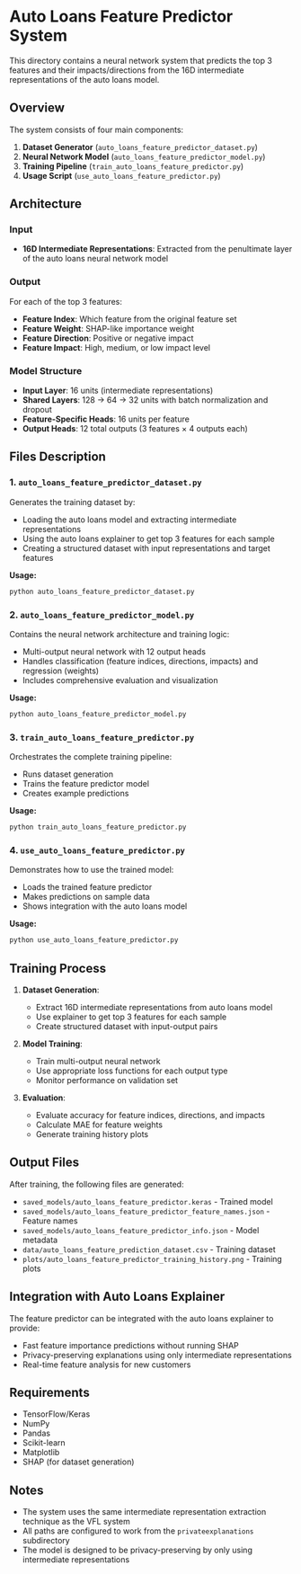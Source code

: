 # Auto Loans Feature Predictor System

This directory contains a neural network system that predicts the top 3 features and their impacts/directions from the 16D intermediate representations of the auto loans model.

## Overview

The system consists of four main components:

1. **Dataset Generator** (`auto_loans_feature_predictor_dataset.py`)
2. **Neural Network Model** (`auto_loans_feature_predictor_model.py`)
3. **Training Pipeline** (`train_auto_loans_feature_predictor.py`)
4. **Usage Script** (`use_auto_loans_feature_predictor.py`)

## Architecture

### Input
- **16D Intermediate Representations**: Extracted from the penultimate layer of the auto loans neural network model

### Output
For each of the top 3 features:
- **Feature Index**: Which feature from the original feature set
- **Feature Weight**: SHAP-like importance weight
- **Feature Direction**: Positive or negative impact
- **Feature Impact**: High, medium, or low impact level

### Model Structure
- **Input Layer**: 16 units (intermediate representations)
- **Shared Layers**: 128 → 64 → 32 units with batch normalization and dropout
- **Feature-Specific Heads**: 16 units per feature
- **Output Heads**: 12 total outputs (3 features × 4 outputs each)

## Files Description

### 1. `auto_loans_feature_predictor_dataset.py`
Generates the training dataset by:
- Loading the auto loans model and extracting intermediate representations
- Using the auto loans explainer to get top 3 features for each sample
- Creating a structured dataset with input representations and target features

**Usage:**
```bash
python auto_loans_feature_predictor_dataset.py
```

### 2. `auto_loans_feature_predictor_model.py`
Contains the neural network architecture and training logic:
- Multi-output neural network with 12 output heads
- Handles classification (feature indices, directions, impacts) and regression (weights)
- Includes comprehensive evaluation and visualization

**Usage:**
```bash
python auto_loans_feature_predictor_model.py
```

### 3. `train_auto_loans_feature_predictor.py`
Orchestrates the complete training pipeline:
- Runs dataset generation
- Trains the feature predictor model
- Creates example predictions

**Usage:**
```bash
python train_auto_loans_feature_predictor.py
```

### 4. `use_auto_loans_feature_predictor.py`
Demonstrates how to use the trained model:
- Loads the trained feature predictor
- Makes predictions on sample data
- Shows integration with the auto loans model

**Usage:**
```bash
python use_auto_loans_feature_predictor.py
```

## Training Process

1. **Dataset Generation**:
   - Extract 16D intermediate representations from auto loans model
   - Use explainer to get top 3 features for each sample
   - Create structured dataset with input-output pairs

2. **Model Training**:
   - Train multi-output neural network
   - Use appropriate loss functions for each output type
   - Monitor performance on validation set

3. **Evaluation**:
   - Evaluate accuracy for feature indices, directions, and impacts
   - Calculate MAE for feature weights
   - Generate training history plots

## Output Files

After training, the following files are generated:

- `saved_models/auto_loans_feature_predictor.keras` - Trained model
- `saved_models/auto_loans_feature_predictor_feature_names.json` - Feature names
- `saved_models/auto_loans_feature_predictor_info.json` - Model metadata
- `data/auto_loans_feature_prediction_dataset.csv` - Training dataset
- `plots/auto_loans_feature_predictor_training_history.png` - Training plots

## Integration with Auto Loans Explainer

The feature predictor can be integrated with the auto loans explainer to provide:
- Fast feature importance predictions without running SHAP
- Privacy-preserving explanations using only intermediate representations
- Real-time feature analysis for new customers

## Requirements

- TensorFlow/Keras
- NumPy
- Pandas
- Scikit-learn
- Matplotlib
- SHAP (for dataset generation)

## Notes

- The system uses the same intermediate representation extraction technique as the VFL system
- All paths are configured to work from the `privateexplanations` subdirectory
- The model is designed to be privacy-preserving by only using intermediate representations 